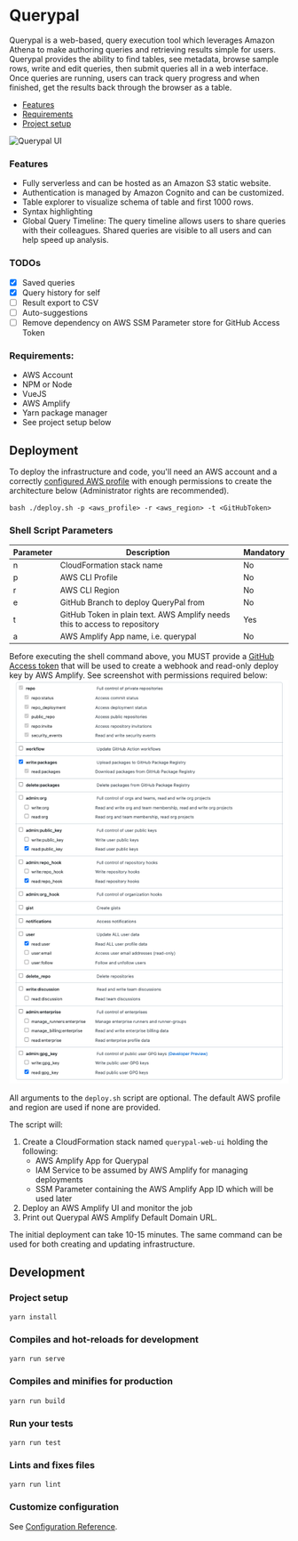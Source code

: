 # Querypal

Querypal is a web-based, query execution tool which leverages Amazon Athena to make authoring queries and retrieving results simple for users. 
Querypal provides the ability to find tables, see metadata, browse sample rows, write and edit queries, then submit queries all in a web interface. 
Once queries are running, users can track query progress and when finished, get the results back through the browser as a table.

- [Features](#features)
- [Requirements](#requirements)
- [Project setup](#project-setup)

![Querypal UI](images/querypal-video-demo.gif)

### Features  
- Fully serverless and can be hosted as an Amazon S3 static website.
- Authentication is managed by Amazon Cognito and can be customized.
- Table explorer to visualize schema of table and first 1000 rows.
- Syntax highlighting
- Global Query Timeline: The query timeline allows users to share queries with their colleagues. Shared queries 
are visible to all users and can help speed up analysis. 


### TODOs
- [x] Saved queries
- [x] Query history for self
- [ ] Result export to CSV
- [ ] Auto-suggestions
- [ ] Remove dependency on AWS SSM Parameter store for GitHub Access Token

### Requirements:
- AWS Account
- NPM or Node
- VueJS
- AWS Amplify
- Yarn package manager
- See project setup below


## Deployment
To deploy the infrastructure and code, you'll need an AWS account and a correctly [configured AWS profile](https://docs.aws.amazon.com/cli/latest/userguide/cli-chap-configure.html) with enough 
permissions to create the architecture below (Administrator rights are recommended).
```shell script
bash ./deploy.sh -p <aws_profile> -r <aws_region> -t <GitHubToken>
```

### Shell Script Parameters

| Parameter | Description                                       | Mandatory |
|-----------|---------------------------------------------------|-----------|
| n         | CloudFormation stack name                         | No        |
| p         | AWS CLI Profile                                   | No        |
| r         | AWS CLI Region                                    | No        |
| e         | GitHub Branch to deploy QueryPal from             | No        |
| t         | GitHub Token in plain text. AWS Amplify needs this to access to repository | Yes       |
| a         | AWS Amplify App name, i.e. querypal               | No        |

Before executing the shell command above, you MUST provide a [GitHub Access token](https://github.com/settings/tokens)
that will be used to create a webhook and read-only deploy key by AWS Amplify. See screenshot with permissions required
below: 
![GitHub Token Permissions](images/github-token-permissions.png)

All arguments to the `deploy.sh` script are optional. The default AWS profile and region are used if none are provided.

The script will:
1. Create a CloudFormation stack named `querypal-web-ui` holding the following: 
    - AWS Amplify App for Querypal
    - IAM Service to be assumed by AWS Amplify for managing deployments
    - SSM Parameter containing the AWS Amplify App ID which will be used later
2. Deploy an AWS Amplify UI and monitor the job
3. Print out Querypal AWS Amplify Default Domain URL.

The initial deployment can take 10-15 minutes. The same command can be used for both creating and updating infrastructure.  

## Development
### Project setup
```shell script
yarn install
```

### Compiles and hot-reloads for development
```shell script
yarn run serve
```

### Compiles and minifies for production
```shell script
yarn run build
```

### Run your tests
```shell script
yarn run test
```

### Lints and fixes files
```shell script
yarn run lint
```

### Customize configuration
See [Configuration Reference](https://cli.vuejs.org/config/).
